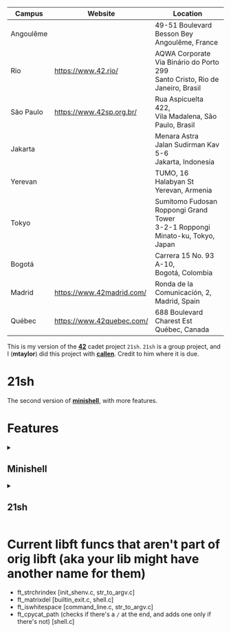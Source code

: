 | Campus | Website | Location
| - | - | - |
| Angoulême | | 49-51 Boulevard Besson Bey<br>Angoulême, France
| Rio       | https://www.42.rio/ | AQWA Corporate<br>Via Binário do Porto 299<br>Santo Cristo, Rio de Janeiro, Brasil
| São Paulo | https://www.42sp.org.br/ | Rua Aspicuelta 422,<br>Vila Madalena, São Paulo, Brasil
| Jakarta   | | Menara Astra<br>Jalan Sudirman Kav 5-6<br>Jakarta, Indonesia
| Yerevan   | | TUMO, 16 Halabyan St<br>Yerevan, Armenia
| Tokyo     | | Sumitomo Fudosan Roppongi Grand Tower<br>3-2-1 Roppongi<br>Minato-ku, Tokyo, Japan
| Bogotá    | | Carrera 15 No. 93 A-10,<br>Bogotá, Colombia
| Madrid    | https://www.42madrid.com/ | Ronda de la Comunicación, 2,<br>Madrid, Spain
| Québec    | https://www.42quebec.com/ | 688 Boulevard Charest Est<br>Québec, Canada

This is my version of the **[42](https://www.42.us.org/)** cadet project `21sh`. `21sh` is a group project, and I (**mtaylor**) did this project with **[callen](https://github.com/MrChafeits)**. Credit to him where it is due.

# 21sh
The second version of **[minishell](https://github.com/motaylormo/minishell)**, with more features.

# Features
<details><summary><h2>Minishell</h2></summary>

* Manage the errors without using `errno`, by displaying a message adapted to the error output
* The executable are those you can find in the paths indicated in the `PATH` variable
* Deal correctly with the `PATH` and the environment
* Implement a series of builtins:
	* `echo`
	* `cd`
	* `setenv`
	* `unsetenv`
	* `env`
	* `exit`
* Implement expansion of variable references `$` and the tilde `~`
</details>

<details><summary><h2>21sh</h2></summary>

* The `C-d` (EOF) and `C-c` (`SIGINT`) keys combination features for line edition and process execution
* The `;` command line separator
* Pipes `|`
* The 4 following redirections which follow the general format of `[n]redir-op word`:

| ? | ? | ? | ?
| - | - | - | -
| Redirecting Input  | `[n]<word` | open file _word_ for reading on the specified file descriptor | 2.7.1
| Redirecting Output | `[n]>word` | create and/or open file _word_ for writing on the specified file descriptor | 2.7.2
| Appending Redirected Output | `[n]>>word` | create and/or open file _word_ for appending on the specified file descriptor | 2.7.3
| Here-Document | `[n]<<word` | redirects subsequent lines read by the shell to the input of a command | 2.7.4

* File descriptor Duplication

| ? | ? | ? | ?
| - | - | - | -
| Duplicating Input File Descriptor | `[n]<&word` | duplicate one input file descriptor from another, or close one | 2.7.5
| Duplicating Output File Descriptor | `[n]>&word` | duplicate one output file descriptor from another, or close one | 2.7.6
| Open File Descriptors for Reading and Writing | `[n]<>word` | open file that is the expansion of _word_ for reading and writing on _n_ or stdin if _n_ is unspecified | 2.7.7

[important reference](http://pubs.opengroup.org/onlinepubs/9699919799/)

### Line editing
A line editing feature using the `termcaps` library. Implement at least the following features:
* Edit the line where the cursor is located:

| ? | ? | ?
| - | - | -
| `delete` | `C-d` | forward delete character
| `backspace` | | backward delete character

* Move the cursor and be able to edit the line at a specific location:

| ? | ? | ?
| - | - | -
| `left` | | move cursor 1 character left
| `right` | | move cursor 1 character right
| `C-left` | `M-b` | move cursor 1 word left
| `C-right` | `M-f` | move cursor 1 word right
| `home` | `C-a` | move cursor to beginning of line
| `end` | `C-e` | move cursor to end of line

* Use `up` and `down` arrows to navigate through the command history which we will then be able to edit (the line, not the history)
* Cut, copy, and/or paste all or part of a line using the key sequence you prefer:

| ? | ?
| - | -
| `C-k` | cut current line from cursor position to the end of the line
| `C-w` | cut the immediately preceeding word, including any trailing whitespace.
| `C-y` | paste the current temp-buffer contents to cursor position

* Write AND edit a command over a few lines. In that case, we would love that `C-up`(`C-p`) and `C-down`(`C-n`) allow to go from one line to another in the command while remaining in the same column or otherwise the most appropriate column.
* Completely manage quotes and double quotes, even on several lines (expansions excluded).

| ? | ? | ?
| - | - | -
| Single quotes | `'` | suppress normal expansions and preserve whitespace in the enclosed string
| Double quotes | `"` | preserve whitespace and allow for variable expansion but not tilde expansion

</details>

# Current libft funcs that aren't part of orig libft (aka your lib might have another name for them)
* ft_strchrindex [init_shenv.c, str_to_argv.c]
* ft_matrixdel [builtin_exit.c, shell.c]
* ft_iswhitespace [command_line.c, str_to_argv.c]
* ft_cpycat_path (checks if there's a `/` at the end, and adds one only if there's not) [shell.c]
